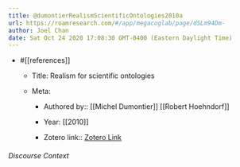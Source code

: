 ```yaml
---
title: @dumontierRealismScientificOntologies2010a
url: https://roamresearch.com/#/app/megacoglab/page/dSLm94Dm-
author: Joel Chan
date: Sat Oct 24 2020 17:08:30 GMT-0400 (Eastern Daylight Time)
---
```


- #[[references]]

    - Title: Realism for scientific ontologies

    - Meta:

        - Authored by:: [[Michel Dumontier]] [[Robert Hoehndorf]]

        - Year: [[2010]]

        - Zotero link:: [Zotero Link](zotero://select/items/1_N73MELD8)

###### Discourse Context



